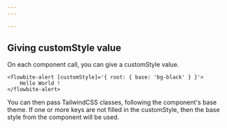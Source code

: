 ```yaml
---
---

---
```


## Giving customStyle value

On each component call, you can give a <span class="docs highlight">customStyle</span> value.

```angular-html
<flowbite-alert [customStyle]='{ root: { base: 'bg-black' } }'>
    Hello World !
</flowbite-alert>
```

You can then pass TailwindCSS classes, following the component's base theme. If one or more keys are not filled in the customStyle, then the base style from the component will be used.
